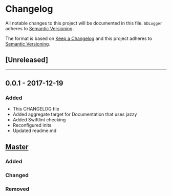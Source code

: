 # Changelog
All notable changes to this project will be documented in this file.
`GDLogger` adheres to [Semantic Versioning](http://semver.org/).

The format is based on [Keep a Changelog](http://keepachangelog.com/en/1.0.0/)
and this project adheres to [Semantic Versioning](http://semver.org/spec/v2.0.0.html).

## [Unreleased]

---

## 0.0.1 - 2017-12-19
### Added
- This CHANGELOG file
- Added aggregate target for Documentation that uses jazzy
- Added Swiftlint checking
- Reconfigured inits
- Updated readme.md

## [Master](https://github.com/genedelisa/GDLogger)
### Added

### Changed

### Removed
